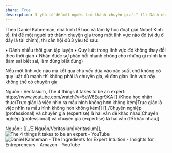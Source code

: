 ```yaml
---
share: True
description: 3 yếu tố để một người trở thành chuyên gia":" (1) Dành nhiều thời gian tập luyện, (2) Quy luật trong lĩnh vực đó không thay đổi theo thời gian, (3) Nhận được sự phản hồi nhanh chóng cho những gì mình làm
---
```

Theo Daniel Kahneman, nhà kinh tế học và tâm lý học đoạt giải Nobel Kinh tế, thì để một người trở thành chuyên gia trong một lĩnh vực nào đó (ví dụ ở đây là tài chính), thì cần hội đủ 3 yếu tố sau:

• Dành nhiều thời gian tập luyện
• Quy luật trong lĩnh vực đó không thay đổi theo thời gian
• Nhận được sự phản hồi nhanh chóng cho những gì mình làm (làm sai biết sai, làm đúng biết đúng)

Nếu một lĩnh vực nào mà kết quả chủ yếu dựa vào xác suất chứ không có quy luật đủ mạnh thì không phải là chuyên gia, vì đơn giản lĩnh vực này không thể có chuyên gia

Nguồn:: Veritasium, The 4 things it takes to be an expert: https://www.youtube.com/watch?v=5eW6Eagr9XA
[[./Khoa học nhận thức/Trực giác là việc nhìn ra mẫu hình không hơn không kém|Trực giác là việc nhìn ra mẫu hình không hơn không kém]] 
[[./Chuyên nghiệp (professional) và chuyên gia (expertise) là hai vấn đề khác nhau|Chuyên nghiệp (professional) và chuyên gia (expertise) là hai vấn đề khác nhau]] 

Nguồn:: [[../Ξ Nguồn/Veritasium|Veritasium]], ![The 4 things it takes to be an expert - YouTube](https://www.youtube.com/watch?v=5eW6Eagr9XA)
![Daniel Kahneman - The Ingredients for Expert Intuition - Insights for Entrepreneurs - Amazon - YouTube](https://www.youtube.com/watch?v=ksopQLMQsq8)